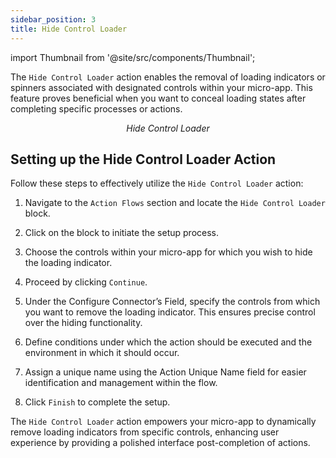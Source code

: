 ```yaml
---
sidebar_position: 3
title: Hide Control Loader
---
```


import Thumbnail from '@site/src/components/Thumbnail';

The `Hide Control Loader` action enables the removal of loading indicators or spinners associated with designated controls within your micro-app. This feature proves beneficial when you want to conceal loading states after completing specific processes or actions.

<figure>
  <Thumbnail src="/img/reference/actionflow-blocks/hide-control-loader/hidecontrolloader.jpg" alt="Hide Control Loader" />
  <figcaption align='center'><i>Hide Control Loader</i></figcaption>
</figure>

## Setting up the Hide Control Loader Action

Follow these steps to effectively utilize the `Hide Control Loader` action:

1. Navigate to the `Action Flows` section and locate the `Hide Control Loader` block.

2. Click on the block to initiate the setup process.

3. Choose the controls within your micro-app for which you wish to hide the loading indicator.

4. Proceed by clicking `Continue`.

5. Under the Configure Connector’s Field, specify the controls from which you want to remove the loading indicator. This ensures precise control over the hiding functionality.

6. Define conditions under which the action should be executed and the environment in which it should occur.

7. Assign a unique name using the Action Unique Name field for easier identification and management within the flow.

8. Click `Finish` to complete the setup.



The `Hide Control Loader` action empowers your micro-app to dynamically remove loading indicators from specific controls, enhancing user experience by providing a polished interface post-completion of actions.
